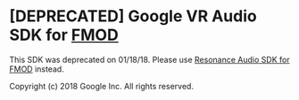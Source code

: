 # [DEPRECATED] Google VR Audio SDK for [FMOD](http://www.fmod.org/)

This SDK was deprecated on 01/18/18. Please use [Resonance Audio SDK for FMOD](https://developers.google.com/resonance-audio/develop/fmod/getting-started) instead.

Copyright (c) 2018 Google Inc. All rights reserved.
